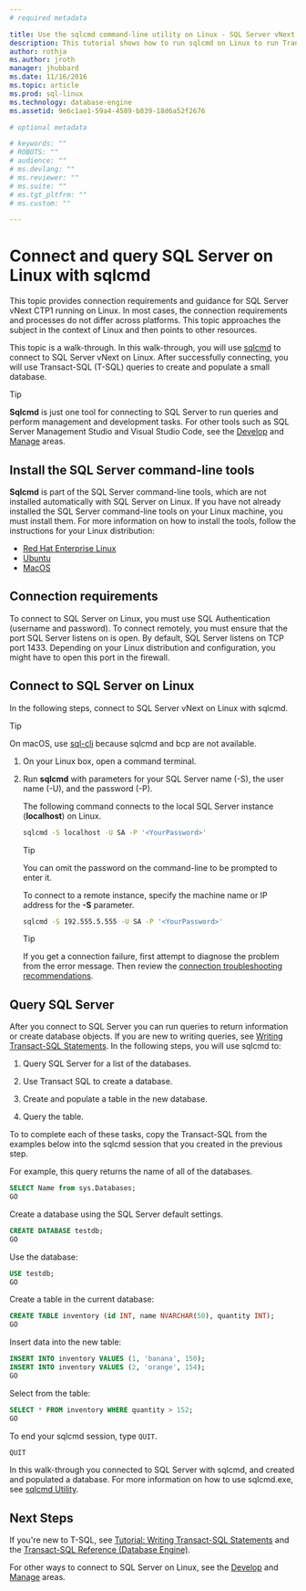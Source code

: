 ```yaml
---
# required metadata

title: Use the sqlcmd command-line utility on Linux - SQL Server vNext CTP1 | Microsoft Docs
description: This tutorial shows how to run sqlcmd on Linux to run Transact-SQL queries.
author: rothja 
ms.author: jroth 
manager: jhubbard
ms.date: 11/16/2016
ms.topic: article
ms.prod: sql-linux
ms.technology: database-engine
ms.assetid: 9e6c1ae1-59a4-4589-b839-18d6a52f2676

# optional metadata

# keywords: ""
# ROBOTS: ""
# audience: ""
# ms.devlang: ""
# ms.reviewer: ""
# ms.suite: ""
# ms.tgt_pltfrm: ""
# ms.custom: ""

---
```

# Connect and query SQL Server on Linux with sqlcmd

This topic provides connection requirements and guidance for SQL Server vNext CTP1 running on Linux. In most cases, the connection requirements and processes do not differ across platforms. This topic approaches the subject in the context of Linux and then points to other resources. 

This topic is a walk-through. In this walk-through, you will use [sqlcmd](https://msdn.microsoft.com/library/ms162773.aspx) to connect to SQL Server vNext on Linux. After successfully connecting, you will use Transact-SQL (T-SQL) queries to create and populate a small database.

> [!TIP]
> **Sqlcmd** is just one tool for connecting to SQL Server to run queries and perform management and development tasks. For other tools such as SQL Server Management Studio and Visual Studio Code, see the [Develop](sql-server-linux-develop-overview.md) and [Manage](sql-server-linux-management-overview.md) areas. 

## Install the SQL Server command-line tools

**Sqlcmd** is part of the SQL Server command-line tools, which are not installed automatically with SQL Server on Linux. If you have not already installed the SQL Server command-line tools on your Linux machine, you must install them. For more information on how to install the tools, follow the instructions for your Linux distribution:

- [Red Hat Enterprise Linux](sql-server-linux-setup-tools.md#RHEL)
- [Ubuntu](sql-server-linux-setup-tools.md#ubuntu)
- [MacOS](sql-server-linux-setup-tools.md#macos)

## Connection requirements
To connect to SQL Server on Linux, you must use SQL Authentication (username and password). To connect remotely, you must ensure that the port SQL Server listens on is open. By default, SQL Server listens on TCP port 1433. Depending on your Linux distribution and configuration, you might have to open this port in the firewall. 

## Connect to SQL Server on Linux

In the following steps, connect to SQL Server vNext on Linux with sqlcmd.

> [!TIP] 
> On macOS, use [sql-cli](https://www.npmjs.com/package/sql-cli) because sqlcmd and bcp are not available.

1. On your Linux box, open a command terminal.

2. Run **sqlcmd** with parameters for your SQL Server name (-S), the user name (-U), and the password (-P). 

   The following command connects to the local SQL Server instance (**localhost**) on Linux.

   ```bash
   sqlcmd -S localhost -U SA -P '<YourPassword>'
   ```

   > [!TIP]
   > You can omit the password on the command-line to be prompted to enter it.

   To connect to a remote instance, specify the machine name or IP address for the **-S** parameter. 

   ```bash
   sqlcmd -S 192.555.5.555 -U SA -P '<YourPassword>'
   ```

   > [!TIP]
   > If you get a connection failure, first attempt to diagnose the problem from the error message. Then review the [connection troubleshooting recommendations](sql-server-linux-troubleshooting-guide.md).

## Query SQL Server

After you connect to SQL Server you can run queries to return information or create database objects. If you are new to writing queries, see [Writing Transact-SQL Statements](https://msdn.microsoft.com/library/ms365303.aspx). In the following steps, you will use sqlcmd to:

1. Query SQL Server for a list of the databases.

1. Use Transact SQL to create a database.

1. Create and populate a table in the new database. 

1. Query the table.

To to complete each of these tasks, copy the Transact-SQL from the examples below into the sqlcmd session that you created in the previous step. 

For example, this query returns the name of all of the databases.

```sql
SELECT Name from sys.Databases;
GO
```

Create a database using the SQL Server default settings.

```sql
CREATE DATABASE testdb;
GO
```

Use the database:

```sql
USE testdb;
GO
```

Create a table in the current database:

```sql
CREATE TABLE inventory (id INT, name NVARCHAR(50), quantity INT);
GO
```

Insert data into the new table:

```sql
INSERT INTO inventory VALUES (1, 'banana', 150);
INSERT INTO inventory VALUES (2, 'orange', 154);
GO
```

Select from the table:

```sql
SELECT * FROM inventory WHERE quantity > 152;
GO
```

To end your sqlcmd session, type `QUIT`.

```sql
QUIT
```

In this walk-through you connected to SQL Server with sqlcmd, and created and populated a database. For more information on how to use sqlcmd.exe, see [sqlcmd Utility](https://msdn.microsoft.com/library/ms162773.aspx).

## Next Steps

If you're new to T-SQL, see [Tutorial: Writing Transact-SQL Statements](https://msdn.microsoft.com/library/ms365303.aspx) and the [Transact-SQL Reference (Database Engine)](https://msdn.microsoft.com/library/bb510741.aspx).

For other ways to connect to SQL Server on Linux, see the [Develop](sql-server-linux-develop-overview.md) and [Manage](sql-server-linux-management-overview.md) areas. 


